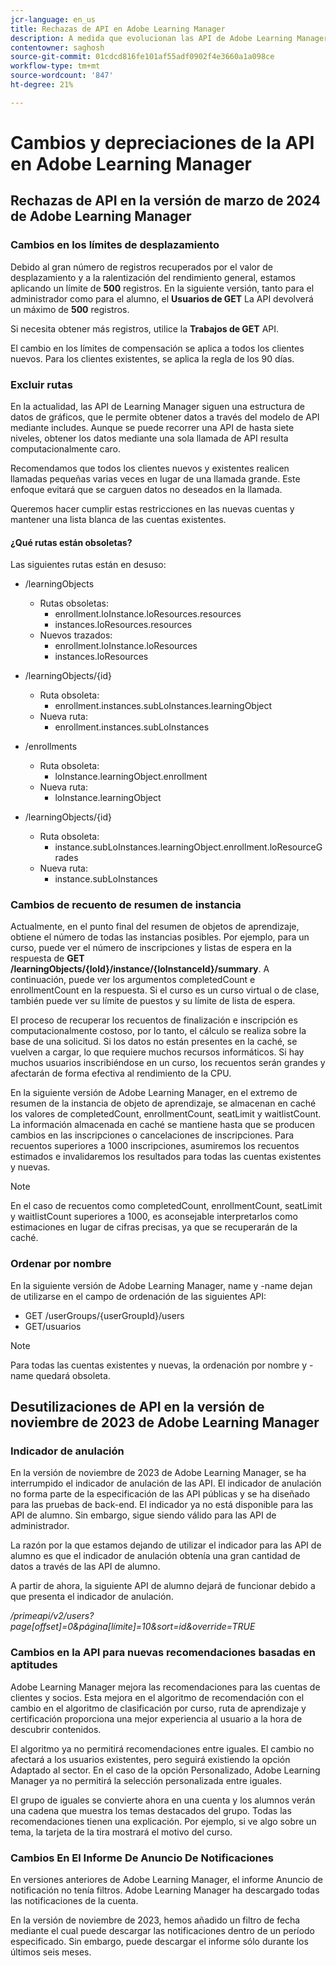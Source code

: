 ```yaml
---
jcr-language: en_us
title: Rechazas de API en Adobe Learning Manager
description: A medida que evolucionan las API de Adobe Learning Manager, estas se reorganizan o actualizan periódicamente. Cuando las API evolucionan, la API antigua queda obsoleta y, finalmente, se elimina. Esta página contiene información que debe conocer al migrar de versiones de API obsoletas a versiones de API más nuevas y estables.
contentowner: saghosh
source-git-commit: 01cdcd816fe101af55adf0902f4e3660a1a098ce
workflow-type: tm+mt
source-wordcount: '847'
ht-degree: 21%

---
```



# Cambios y depreciaciones de la API en Adobe Learning Manager

## Rechazas de API en la versión de marzo de 2024 de Adobe Learning Manager

<!-- ### Changes in Rate Limits

With the next release of Adobe Learning Manager, we're restructuring API rate limits for new accounts. For existing accounts, only the Admin APIs will be rate-limited. After 90 days (about 3 months), we will restructure rate limits for all APIs, but existing accounts will be whitelisted according to current usage. Existing accounts need to revisit their learner API usage. 

For new accounts, if they want to increase the rate limits, they must contact the Customer Success team of ALM. 

#### Which APIs will be rate limited 

For new accounts, all Admin, Learner, and Search APIs will have rate limits and burst enforced.  

The API burst rate or burst limit refers to the maximum number of requests allowed to be made to an API in a short burst within a limited timeframe. 

The following table lists the rate and burst limits for the APIs.

<table>
    <tr>
        <th>API</th>
        <th>Number of requests-RPM</th>
        <th>Number of requests-Burst</th>
    </tr>
    <tr>
        <td>Admin</td>
        <td>5</td>
        <td>5</td>
    </tr>
    <tr>
        <td>Learner</td>
        <td>20</td>
        <td>5</td>
    </tr>
    <tr>
        <td>Search</td>
        <td>50</td>
        <td>5</td>
    </tr>
</table>
-->

### Cambios en los límites de desplazamiento

Debido al gran número de registros recuperados por el valor de desplazamiento y a la ralentización del rendimiento general, estamos aplicando un límite de **500** registros. En la siguiente versión, tanto para el administrador como para el alumno, el **Usuarios de GET** La API devolverá un máximo de **500** registros.

Si necesita obtener más registros, utilice la **Trabajos de GET** API.

El cambio en los límites de compensación se aplica a todos los clientes nuevos. Para los clientes existentes, se aplica la regla de los 90 días.

### Excluir rutas

En la actualidad, las API de Learning Manager siguen una estructura de datos de gráficos, que le permite obtener datos a través del modelo de API mediante includes. Aunque se puede recorrer una API de hasta siete niveles, obtener los datos mediante una sola llamada de API resulta computacionalmente caro.

Recomendamos que todos los clientes nuevos y existentes realicen llamadas pequeñas varias veces en lugar de una llamada grande. Este enfoque evitará que se carguen datos no deseados en la llamada.

Queremos hacer cumplir estas restricciones en las nuevas cuentas y mantener una lista blanca de las cuentas existentes.

#### ¿Qué rutas están obsoletas?

Las siguientes rutas están en desuso:

* /learningObjects
   * Rutas obsoletas:
      * enrollment.loInstance.loResources.resources
      * instances.loResources.resources
   * Nuevos trazados:
      * enrollment.loInstance.loResources
      * instances.loResources

* /learningObjects/{id}
   * Ruta obsoleta:
      * enrollment.instances.subLoInstances.learningObject
   * Nueva ruta:
      * enrollment.instances.subLoInstances

* /enrollments
   * Ruta obsoleta:
      * loInstance.learningObject.enrollment
   * Nueva ruta:
      * loInstance.learningObject

* /learningObjects/{id}
   * Ruta obsoleta:
      * instance.subLoInstances.learningObject.enrollment.loResourceGrades
   * Nueva ruta:
      * instance.subLoInstances

### Cambios de recuento de resumen de instancia

Actualmente, en el punto final del resumen de objetos de aprendizaje, obtiene el número de todas las instancias posibles. Por ejemplo, para un curso, puede ver el número de inscripciones y listas de espera en la respuesta de **GET /learningObjects/{loId}/instance/{loInstanceId}/summary**. A continuación, puede ver los argumentos completedCount e enrollmentCount en la respuesta. Si el curso es un curso virtual o de clase, también puede ver su límite de puestos y su límite de lista de espera.

El proceso de recuperar los recuentos de finalización e inscripción es computacionalmente costoso, por lo tanto, el cálculo se realiza sobre la base de una solicitud. Si los datos no están presentes en la caché, se vuelven a cargar, lo que requiere muchos recursos informáticos. Si hay muchos usuarios inscribiéndose en un curso, los recuentos serán grandes y afectarán de forma efectiva al rendimiento de la CPU.

En la siguiente versión de Adobe Learning Manager, en el extremo de resumen de la instancia de objeto de aprendizaje, se almacenan en caché los valores de completedCount, enrollmentCount, seatLimit y waitlistCount. La información almacenada en caché se mantiene hasta que se producen cambios en las inscripciones o cancelaciones de inscripciones. Para recuentos superiores a 1000 inscripciones, asumiremos los recuentos estimados e invalidaremos los resultados para todas las cuentas existentes y nuevas.

>[!NOTE]
>
>En el caso de recuentos como completedCount, enrollmentCount, seatLimit y waitlistCount superiores a 1000, es aconsejable interpretarlos como estimaciones en lugar de cifras precisas, ya que se recuperarán de la caché.

### Ordenar por nombre

En la siguiente versión de Adobe Learning Manager, name y -name dejan de utilizarse en el campo de ordenación de las siguientes API:

* GET /userGroups/{userGroupId}/users
* GET/usuarios

>[!NOTE]
>
>Para todas las cuentas existentes y nuevas, la ordenación por nombre y -name quedará obsoleta.


## Desutilizaciones de API en la versión de noviembre de 2023 de Adobe Learning Manager

### Indicador de anulación

En la versión de noviembre de 2023 de Adobe Learning Manager, se ha interrumpido el indicador de anulación de las API. El indicador de anulación no forma parte de la especificación de las API públicas y se ha diseñado para las pruebas de back-end. El indicador ya no está disponible para las API de alumno. Sin embargo, sigue siendo válido para las API de administrador.

La razón por la que estamos dejando de utilizar el indicador para las API de alumno es que el indicador de anulación obtenía una gran cantidad de datos a través de las API de alumno.

A partir de ahora, la siguiente API de alumno dejará de funcionar debido a que presenta el indicador de anulación.

_/primeapi/v2/users?page[offset]=0&amp;página[límite]=10&amp;sort=id&amp;override=TRUE_

### Cambios en la API para nuevas recomendaciones basadas en aptitudes

Adobe Learning Manager mejora las recomendaciones para las cuentas de clientes y socios. Esta mejora en el algoritmo de recomendación con el cambio en el algoritmo de clasificación por curso, ruta de aprendizaje y certificación proporciona una mejor experiencia al usuario a la hora de descubrir contenidos.

El algoritmo ya no permitirá recomendaciones entre iguales. El cambio no afectará a los usuarios existentes, pero seguirá existiendo la opción Adaptado al sector. En el caso de la opción Personalizado, Adobe Learning Manager ya no permitirá la selección personalizada entre iguales.

El grupo de iguales se convierte ahora en una cuenta y los alumnos verán una cadena que muestra los temas destacados del grupo. Todas las recomendaciones tienen una explicación. Por ejemplo, si ve algo sobre un tema, la tarjeta de la tira mostrará el motivo del curso.

### Cambios En El Informe De Anuncio De Notificaciones

En versiones anteriores de Adobe Learning Manager, el informe Anuncio de notificación no tenía filtros. Adobe Learning Manager ha descargado todas las notificaciones de la cuenta.

En la versión de noviembre de 2023, hemos añadido un filtro de fecha mediante el cual puede descargar las notificaciones dentro de un período especificado.  Sin embargo, puede descargar el informe sólo durante los últimos seis meses.